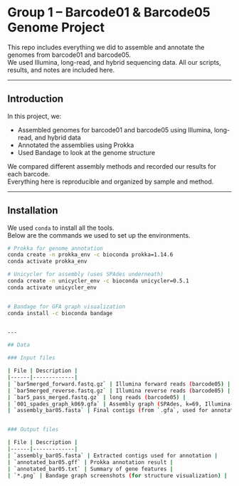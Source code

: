 #  Group 1 – Barcode01 & Barcode05 Genome Project

This repo includes everything we did to assemble and annotate the genomes from barcode01 and barcode05.  
We used Illumina, long-read, and hybrid sequencing data. All our scripts, results, and notes are included here.

---

## Introduction

In this project, we:

- Assembled genomes for barcode01 and barcode05 using Illumina, long-read, and hybrid data
- Annotated the assemblies using Prokka
- Used Bandage to look at the genome structure

We compared different assembly methods and recorded our results for each barcode.  
Everything here is reproducible and organized by sample and method.

---

## Installation

We used `conda` to install all the tools.  
Below are the commands we used to set up the environments.

```bash
# Prokka for genome annotation
conda create -n prokka_env -c bioconda prokka=1.14.6
conda activate prokka_env

# Unicycler for assembly (uses SPAdes underneath)
conda create -n unicycler_env -c bioconda unicycler=0.5.1
conda activate unicycler_env


# Bandage for GFA graph visualization
conda install -c bioconda bandage


---

## Data

### Input files

| File | Description |
|------|-------------|
| `bar5merged_forward.fastq.gz` | Illumina forward reads (barcode05) |
| `bar5merged_reverse.fastq.gz` | Illumina reverse reads (barcode05) |
| `bar5_pass_merged.fastq.gz` | long reads (barcode05) |
| `001_spades_graph_k069.gfa` | Assembly graph (SPAdes, k=69, Illumina-only) |
| `assembly_bar05.fasta` | Final contigs (from `.gfa`, used for annotation) |


### Output files

| File | Description |
|------|-------------|
| `assembly_bar05.fasta` | Extracted contigs used for annotation |
| `annotated_bar05.gff` | Prokka annotation result |
| `annotated_bar05.txt` | Summary of gene features |
| `*.png` | Bandage graph screenshots (for structure visualization) |
